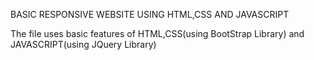 
BASIC RESPONSIVE WEBSITE USING HTML,CSS AND JAVASCRIPT


The file uses basic features of HTML,CSS(using BootStrap Library) and JAVASCRIPT(using JQuery Library)

